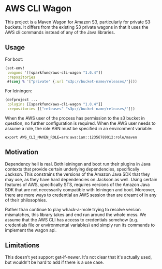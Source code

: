 # AWS CLI Wagon

This project is a Maven Wagon for Amazon S3, particularly for private S3 buckets. It differs from the existing S3 private wagons in that it uses the AWS cli commands instead of any of the Java libraries.

## Usage

For boot:

``` clojure
(set-env!
 :wagons '[[sparkfund/aws-cli-wagon "1.0.4"]]
 :repositories
 #(conj % '["private" {:url "s3p://bucket-name/releases/"}]))
```

For leiningen:

``` clojure
(defproject ...
 :plugins [[sparkfund/aws-cli-wagon "1.0.4"]]
 :repositories [["releases" "s3p://bucket-name/releases/"]])
```

When the AWS user of the process has permission to the s3 bucket in question, no further configuration is required. When the AWS user needs to assume a role, the role ARN must be specified in an environment variable:

``` shell
export AWS_CLI_MAVEN_ROLE=arn:aws:iam::12356789012:role/maven
```

## Motivation

Dependency hell is real. Both leiningen and boot run their plugins in Java contexts that provide certain underlying dependencies, specifically Jackson. This constrains the versions of the Amazon Java SDK that they may use, as they have hard dependencies on Jackson as well. Using certain features of AWS, specifically STS, requires versions of the Amazon Java SDK that are not necessarily compatible with leiningen and boot. Moreover, there are more ways to credential an AWS session than are dreamt of in any of their philosophies.

Rather than continue to play whack-a-mole trying to resolve version mismatches, this library takes and end run around the whole mess. We assume that the AWS CLI has access to credentials somehow (e.g. credentials file or environmental variables) and simply run its commands to implement the wagon api.

## Limitations

This doesn't yet support get-if-newer. It's not clear that it's actually used, but wouldn't be hard to add if there is a use case.

